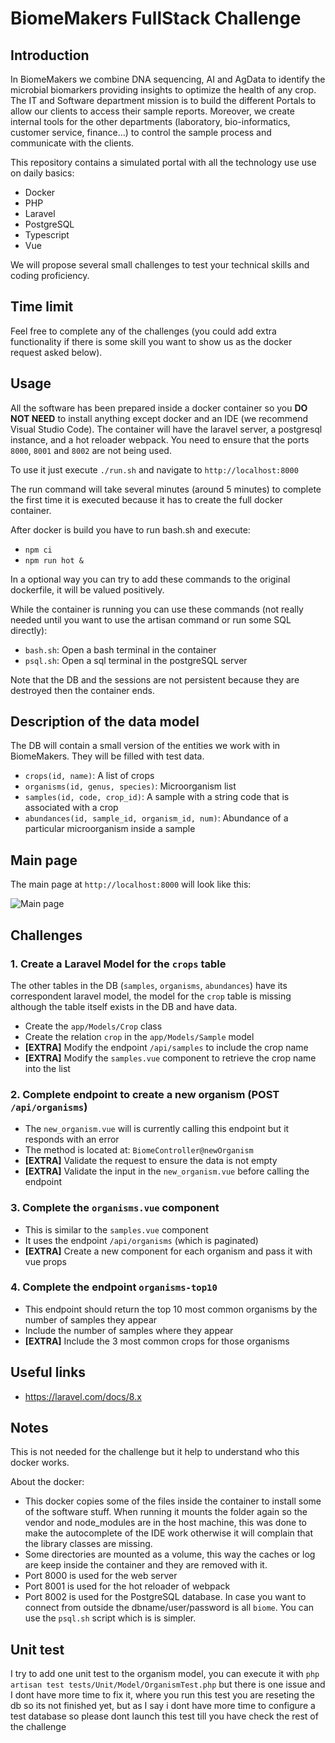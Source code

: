 
# BiomeMakers FullStack Challenge

## Introduction

In BiomeMakers we combine DNA sequencing, AI and AgData to identify
the microbial biomarkers providing insights to optimize the health of any crop.
The IT and Software department mission is to build the different Portals
to allow our clients to access their sample reports.
Moreover, we create internal tools for the other departments
(laboratory, bio-informatics, customer service, finance...)
to control the sample process and communicate with the clients. 

This repository contains a simulated portal with all the technology use
use on daily basics:
* Docker
* PHP
* Laravel
* PostgreSQL
* Typescript
* Vue

We will propose several small challenges to test your technical skills
and coding proficiency.

## Time limit

Feel free to complete any of the challenges
(you could add extra functionality if there is some skill you want to show us as the docker request asked below).

## Usage

All the software has been prepared inside a docker container so you 
**DO NOT NEED** to install anything except docker
and an IDE (we recommend Visual Studio Code).
The container will have the laravel server, a postgresql instance,
and a hot reloader webpack.
You need to ensure that the ports `8000`, `8001` and `8002`
are not being used.

To use it just execute `./run.sh` and navigate to `http://localhost:8000`

The run command will take several minutes (around 5 minutes) to complete the first time
it is executed because it has to create the full docker container. 

After docker is build you have to run bash.sh and execute:
* `npm ci`
* `npm run hot &`

In a optional way you can try to add these commands to the original dockerfile, it will be valued positively.

While the container is running you can use these commands
(not really needed until you want to use the artisan command
or run some SQL directly):
* `bash.sh`: Open a bash terminal in the container
* `psql.sh`: Open a sql terminal in the postgreSQL server

Note that the DB and the sessions are not persistent because they
are destroyed then the container ends.

## Description of the data model

The DB will contain a small version of the entities we work with in BiomeMakers.
They will be filled with test data.

* `crops(id, name)`: A list of crops
* `organisms(id, genus, species)`: Microorganism list
* `samples(id, code, crop_id)`:
A sample with a string code that is associated with a crop
* `abundances(id, sample_id, organism_id, num)`:
Abundance of a particular microorganism inside a sample

## Main page

The main page at `http://localhost:8000` will look like this:

![Main page](./doc/screenshot01.png)


## Challenges

### 1. Create a Laravel Model for the `crops` table

The other tables in the DB (`samples`, `organisms`, `abundances`)
have its correspondent laravel model, the model for the `crop`
table is missing although the table itself exists in the DB and have data.

* Create the `app/Models/Crop` class
* Create the relation `crop` in the `app/Models/Sample` model
* **[EXTRA]** Modify the endpoint `/api/samples` to include the crop name
* **[EXTRA]** Modify the `samples.vue` component to retrieve the crop name into the list


### 2. Complete endpoint to create a new organism (POST `/api/organisms`)

* The `new_organism.vue` will is currently calling this endpoint but it responds with an error
* The method is located at: `BiomeController@newOrganism`
* **[EXTRA]** Validate the request to ensure the data is not empty
* **[EXTRA]** Validate the input in the `new_organism.vue` before calling the endpoint

### 3. Complete the `organisms.vue` component

* This is similar to the `samples.vue` component
* It uses the endpoint `/api/organisms` (which is paginated)
* **[EXTRA]** Create a new component for each organism and pass it with vue props

### 4. Complete the endpoint `organisms-top10`

* This endpoint should return the top 10 most common organisms 
by the number of samples they appear
* Include the number of samples where they appear
* **[EXTRA]** Include the 3 most common crops for those organisms


## Useful links

* https://laravel.com/docs/8.x


## Notes 

This is not needed for the challenge
but it help to understand who this docker works.

About the docker:
* This docker copies some of the files inside the container
to install some of the software stuff.
When running it mounts the folder again so the vendor and
node_modules are in the host machine,
this was done to make the autocomplete of the IDE work
otherwise it will complain that the library classes are missing.
* Some directories are mounted as a volume,
this way the caches or log are keep inside the container
and they are removed with it.
* Port 8000 is used for the web server
* Port 8001 is used for the hot reloader of webpack
* Port 8002 is used for the PostgreSQL database.
In case you want to connect from outside the dbname/user/password is all `biome`. You can use the `psql.sh` script which is is simpler.

## Unit test

 I try to add one unit test to the organism model, you can execute it
 with `php artisan test tests/Unit/Model/OrganismTest.php`
 but there is one issue and I dont have more time to fix it, where you run this test
 you are reseting the db so its not finished yet, 
 but as I say i dont have more time to configure a test database so please dont launch this test till you have check the rest of the challenge
